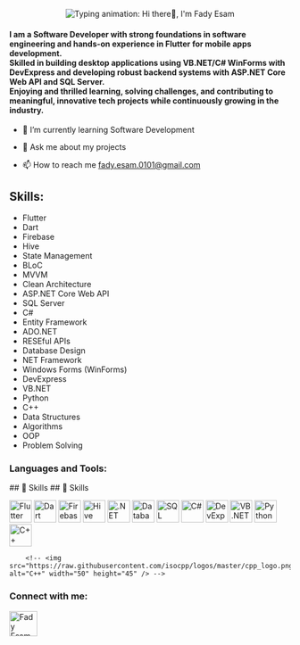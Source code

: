 <p align="center">
  <img
    src="https://readme-typing-svg.herokuapp.com?font=Fira+Code&weight=600&size=40&pause=1000&color=2F80ED&width=800&height=80&lines=Hi+there%F0%9F%91%8B,+I'm+Fady+Esam"
    alt="Typing animation: Hi there👋, I'm Fady Esam"
  />
</p>


<h4>
        I am a Software Developer with strong foundations in software engineering and hands-on experience in Flutter for mobile apps development.<br>
        Skilled in building desktop applications using VB.NET/C# WinForms with DevExpress and developing robust backend systems with ASP.NET Core Web API and SQL Server.<br>
        Enjoying and thrilled learning, solving challenges, and contributing to meaningful, innovative tech projects while continuously growing in the industry.
</h4>

- 🌱 I’m currently learning Software Development

- 💬 Ask me about my projects

- 📫 How to reach me fady.esam.0101@gmail.com


## Skills: 
* Flutter
* Dart
* Firebase
* Hive
* State Management 
* BLoC
* MVVM
* Clean Architecture
* ASP.NET Core Web API
* SQL Server
* C#
* Entity Framework
* ADO.NET
* RESEful APIs
* Database Design
* NET Framework
* Windows Forms (WinForms)
* DevExpress
* VB.NET
* Python
* C++
* Data Structures
* Algorithms
* OOP
* Problem Solving



<h3 align="left">Languages and Tools:</h3>
<!-- <p align="left"> 
        <img src="https://www.vectorlogo.zone/logos/flutterio/flutterio-icon.svg" alt="flutter" width="50" height="45"/> 
        <img src="https://www.vectorlogo.zone/logos/dartlang/dartlang-icon.svg" alt="dart" width="50" height="45"/>  
        <img src="https://www.vectorlogo.zone/logos/firebase/firebase-icon.svg" alt="firebase" width="50" height="45"/>
        <img src="https://encrypted-tbn0.gstatic.com/images?q=tbn:ANd9GcTMPq4YNrCDzxfBUu7I4wlkncj7XnUgF8rl1A&s" alt="Hive" width="50" height="45" />
        <img src="https://www.vectorlogo.zone/logos/getpostman/getpostman-icon.svg" alt="postman" width="50" height="45"/> 
        <img src="https://www.vectorlogo.zone/logos/git-scm/git-scm-icon.svg" alt="git" width="50" height="45"/> --!>
## 🚀 Skills
## 🚀 Skills

<p align="left">

  <!-- Flutter -->
  <img src="https://cdn.simpleicons.org/flutter/02569B" height="40" alt="Flutter" title="Flutter"/>

  <!-- Dart -->
  <img src="https://cdn.simpleicons.org/dart/0175C2" height="40" alt="Dart" title="Dart"/>

  <!-- Firebase -->
  <img src="https://cdn.simpleicons.org/firebase/FFCA28" height="40" alt="Firebase" title="Firebase"/>

  <!-- Hive (custom PNG icon, as no official SVG available) -->
  <img src="https://img.icons8.com/color/48/hive-app.png" height="40" alt="Hive" title="Hive"/>

  <!-- .NET -->
  <img src="https://cdn.simpleicons.org/dotnet/512BD4" height="40" alt=".NET" title=".NET"/>

  <!-- Database (generic database icon) -->
  <img src="https://img.icons8.com/ios-filled/50/database.png" height="40" alt="Database" title="Database"/>

  <!-- SQL Server -->
  <img src="https://img.icons8.com/color/48/microsoft-sql-server.png" height="40" alt="SQL Server" title="SQL Server"/>

  <!-- C# -->
  <img src="https://cdn.simpleicons.org/csharp/239120" height="40" alt="C#" title="C#"/>

  <!-- DevExpress (custom PNG, no SimpleIcon) -->
  <img src="https://upload.wikimedia.org/wikipedia/commons/0/0e/Devexpress.svg" height="40" alt="DevExpress" title="DevExpress"/>

  <!-- VB.NET (Visual Studio as proxy) -->
  <img src="https://cdn.simpleicons.org/visualstudio/5C2D91" height="40" alt="VB.NET" title="VB.NET"/>

  <!-- Python -->
  <img src="https://cdn.simpleicons.org/python/3776AB" height="40" alt="Python" title="Python"/>

  <!-- C++ -->
  <img src="https://cdn.simpleicons.org/cplusplus/00599C" height="40" alt="C++" title="C++"/>

</p>
  
        <!-- <img src="https://raw.githubusercontent.com/isocpp/logos/master/cpp_logo.png" alt="C++" width="50" height="45" /> -->

<h3 align="left">Connect with me:</h3>
<p align="left">

<!--<a href="https://www.linkedin.com/in/fadyesam/" target="blank"><img align="center" src="https://raw.githubusercontent.com/rahuldkjain/github-profile-readme-generator/master/src/images/icons/Social/linked-in-alt.svg" alt="Fady Esam" height="45" width="50" /></a> -->
<a href="https://www.facebook.com/FadyEsam01" target="blank"><img align="center" src="https://raw.githubusercontent.com/rahuldkjain/github-profile-readme-generator/master/src/images/icons/Social/facebook.svg" alt="Fady Esam" height="45" width="50" /></a>

</p>


